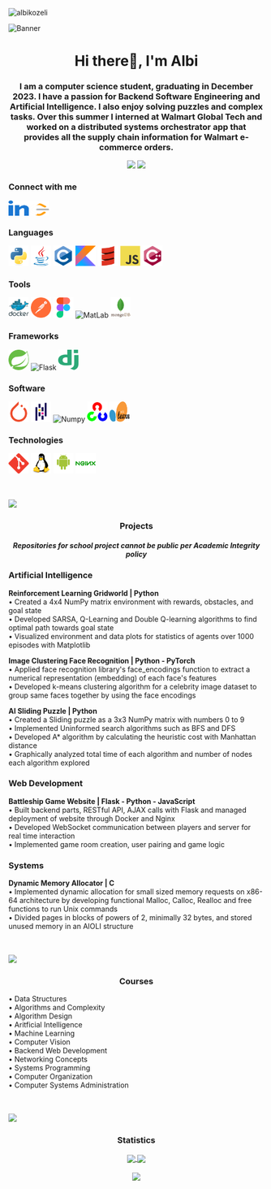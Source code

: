 <p align="left"> <img src="https://komarev.com/ghpvc/?username=albikozeli&label=Profile%20views&color=0e75b6&style=flat" alt="albikozeli" /> </p>

<img src="https://github.com/albikozeli/albikozeli/assets/98725619/ae6cbe67-f77d-412b-82d2-33225449306e" alt="Banner" />
<h1 align="center">Hi there👋, I'm Albi</h1>
<h3 align="center">I am a computer science student, graduating in December 2023. I have a passion for Backend Software Engineering and Artificial Intelligence. I also enjoy solving puzzles and complex tasks. Over this summer I interned at Walmart Global Tech and worked on a distributed systems orchestrator app that provides all the supply chain information for Walmart e-commerce orders. </h3>


<div align="center"> <a href="https://www.linkedin.com/in/kozeli" target="_blank"><img src="https://img.shields.io/badge/LinkedIn-0077B5?style=for-the-badge&logo=linkedin&logoColor=white" target="_blank"></a>
<a href="https://github.com/albikozeli" target="_blank"><img src="https://img.shields.io/badge/GitHub-100000?style=for-the-badge&logo=github&logoColor=white" target="_blank"></a>
</div><h3 align="left">Connect with me</h3>
<p align="left">
<a href="https://linkedin.com/in/kozeli" target="blank"><img align="center" src="https://raw.githubusercontent.com/teamedwardforever/Readme-Generator/71f25dd8b98329b168142a6b782a107b75eab178/svg/Social/linked-in-alt.svg" alt="kozeli" height="30" width="40" /></a><a href="https://www.leetcode.com/peaky-blinder" target="blank"><img align="center" src="https://raw.githubusercontent.com/teamedwardforever/Readme-Generator/71f25dd8b98329b168142a6b782a107b75eab178/svg/Social/leet-code.svg" alt="peaky-blinder" height="30" width="40" /></a></p>

<h3 align="left">Languages</h3>
<p align="left">
<img src="https://raw.githubusercontent.com/teamedwardforever/Readme-Generator/71f25dd8b98329b168142a6b782a107b75eab178/svg/Skills/Languages/python-original.svg" alt="Python" width="40" height="40"/>
<img src="https://raw.githubusercontent.com/teamedwardforever/Readme-Generator/71f25dd8b98329b168142a6b782a107b75eab178/svg/Skills/Languages/java-original.svg" alt="Java" width="40" height="40"/>
<img src="https://raw.githubusercontent.com/teamedwardforever/Readme-Generator/71f25dd8b98329b168142a6b782a107b75eab178/svg/Skills/Languages/c-original.svg" alt="C" width="40" height="40"/>
<img src="https://raw.githubusercontent.com/teamedwardforever/Readme-Generator/71f25dd8b98329b168142a6b782a107b75eab178/svg/Skills/Mobile/kotlinlang-icon.svg" alt="Kotlin" width="40" height="40"/>
<img src="https://raw.githubusercontent.com/teamedwardforever/Readme-Generator/71f25dd8b98329b168142a6b782a107b75eab178/svg/Skills/Languages/scala-original.svg" alt="Scala" width="40" height="40"/>
<img src="https://raw.githubusercontent.com/teamedwardforever/Readme-Generator/71f25dd8b98329b168142a6b782a107b75eab178/svg/Skills/Languages/javascript-original.svg" alt="Javascript" width="40" height="40"/>
<img src="https://raw.githubusercontent.com/teamedwardforever/Readme-Generator/71f25dd8b98329b168142a6b782a107b75eab178/svg/Skills/Languages/cplusplus-original.svg" alt="CPP" width="40" height="40"/>  
</p>

<h3 align="left">Tools</h3>
<p align="left">
<img src="https://raw.githubusercontent.com/teamedwardforever/Readme-Generator/71f25dd8b98329b168142a6b782a107b75eab178/svg/Skills/Devops/docker-original-wordmark.svg" alt="Docker" width="40" height="40"/>
<img src="https://raw.githubusercontent.com/teamedwardforever/Readme-Generator/71f25dd8b98329b168142a6b782a107b75eab178/svg/Skills/Software/getpostman-icon.svg" alt="Postman" width="40" height="40"/>
<img src="https://raw.githubusercontent.com/teamedwardforever/Readme-Generator/71f25dd8b98329b168142a6b782a107b75eab178/svg/Skills/Software/figma-icon.svg" alt="Figma" width="40" height="40"/>
<img src="https://dl.dropboxusercontent.com/s/6e7hk06wzjp3j52/Matlab_Logo.png" alt="MatLab" width="40" height="40"/>
<img src="https://raw.githubusercontent.com/teamedwardforever/Readme-Generator/71f25dd8b98329b168142a6b782a107b75eab178/svg/Skills/Database/mongodb-original-wordmark.svg" alt="Mongodb" width="40" height="40"/>
</p>

<h3 align="left">Frameworks</h3>
<p align="left">
<img src="https://raw.githubusercontent.com/teamedwardforever/Readme-Generator/71f25dd8b98329b168142a6b782a107b75eab178/svg/Skills/Backend/springio-icon.svg" alt="Spring" width="40" height="40"/>
<img src="https://github.com/albikozeli/albikozeli/assets/98725619/3dd28f22-e9ef-4990-909c-d5245ed5ed73" alt="Flask" width="40" height="40"/>
<img src="https://raw.githubusercontent.com/teamedwardforever/Readme-Generator/71f25dd8b98329b168142a6b782a107b75eab178/svg/Skills/Framework/django.svg" alt="Django" width="40" height="40"/>
</p>

<h3 align="left">Software</h3>
<p align="left">
<img src="https://raw.githubusercontent.com/teamedwardforever/Readme-Generator/71f25dd8b98329b168142a6b782a107b75eab178/svg/Skills/ML/pytorch-icon.svg" alt="Pytorch" width="40" height="40"/>
<img src="https://raw.githubusercontent.com/teamedwardforever/Readme-Generator/71f25dd8b98329b168142a6b782a107b75eab178/svg/Skills/ML/pandas-original.svg" alt="Pandas" width="40" height="40"/>
<img src="https://github.com/albikozeli/albikozeli/assets/98725619/3fc0f7bd-dd88-4b97-bc02-acf9dd6fec22" alt="Numpy" width="40" height="40"/>
<img src="https://raw.githubusercontent.com/teamedwardforever/Readme-Generator/71f25dd8b98329b168142a6b782a107b75eab178/svg/Skills/ML/opencv-icon.svg" alt="Opencv" width="40" height="40"/>
<img src="https://raw.githubusercontent.com/teamedwardforever/Readme-Generator/71f25dd8b98329b168142a6b782a107b75eab178/svg/Skills/ML/Scikit_learn_logo_small.svg" alt="Scikit" width="40" height="40"/>
</p>

<h3 align="left">Technologies</h3>
<p align="left">
<img src="https://raw.githubusercontent.com/teamedwardforever/Readme-Generator/71f25dd8b98329b168142a6b782a107b75eab178/svg/Skills/Other/git-scm-icon.svg" alt="Git" width="40" height="40"/>
<img src="https://raw.githubusercontent.com/teamedwardforever/Readme-Generator/71f25dd8b98329b168142a6b782a107b75eab178/svg/Skills/Other/linux-original.svg" alt="Linux" width="40" height="40"/>
<img src="https://raw.githubusercontent.com/teamedwardforever/Readme-Generator/71f25dd8b98329b168142a6b782a107b75eab178/svg/Skills/Mobile/android-original-wordmark.svg" alt="Android" width="40" height="40"/>
<img src="https://raw.githubusercontent.com/teamedwardforever/Readme-Generator/71f25dd8b98329b168142a6b782a107b75eab178/svg/Skills/Backend/nginx-original.svg" alt="Nginx" width="40" height="40"/>
</p>


<br><br>
<img src="https://user-images.githubusercontent.com/73097560/115834477-dbab4500-a447-11eb-908a-139a6edaec5c.gif"><h3 align="center">Projects</h3>
<h5 align="center">Repositories for school project cannot be public per Academic Integrity policy</h5>
<h3 align="left">Artificial Intelligence</h3>
<p align="left">
<b>Reinforcement Learning Gridworld | Python </b> <br>
•	Created a 4x4 NumPy matrix environment with rewards, obstacles, and goal state <br>
•	Developed SARSA, Q-Learning and Double Q-learning algorithms to find optimal path towards goal state <br>
•	Visualized environment and data plots for statistics of agents over 1000 episodes with Matplotlib <br>

<b>Image Clustering Face Recognition | Python - PyTorch</b><br>
•	Applied face recognition library's face_encodings function to extract a numerical representation (embedding) of each face's features<br>
•	Developed k-means clustering algorithm for a celebrity image dataset to group same faces together by using the face encodings<br>

<b>AI Sliding Puzzle | Python</b><br>
•	Created a Sliding puzzle as a 3x3 NumPy matrix with numbers 0 to 9<br>
•	Implemented Uninformed search algorithms such as BFS and DFS <br>
• Developed A* algorithm by calculating the heuristic cost with Manhattan distance<br>
•	Graphically analyzed total time of each algorithm and number of nodes each algorithm explored<br>

</p>

<h3 align="left">Web Development</h3>
<p align=left>
<b>Battleship Game Website | Flask - Python - JavaScript</b><br>
•	Built backend parts, RESTful API, AJAX calls with Flask and managed deployment of website through Docker and Nginx<br>
•	Developed WebSocket communication between players and server for real time interaction<br>
•	Implemented game room creation, user pairing and game logic<br> 

</p>

<h3 align="left">Systems</h3>
<p align=left>
<b>Dynamic Memory Allocator | C </b><br>
•	Implemented dynamic allocation for small sized memory requests on x86-64 architecture by developing functional Malloc, Calloc, Realloc and free functions to run Unix commands<br>
•	Divided pages in blocks of powers of 2, minimally 32 bytes, and stored unused memory in an AIOLI structure<br>

</p>

<br><br>
<img src="https://user-images.githubusercontent.com/73097560/115834477-dbab4500-a447-11eb-908a-139a6edaec5c.gif"><h3 align="center">Courses</h3>
<p align=left>
•	Data Structures<br>
•	Algorithms and Complexity<br>
•	Algorithm Design<br>
•	Aritficial Intelligence<br>
•	Machine Learning<br>
•	Computer Vision<br>
•	Backend Web Development<br>
•	Networking Concepts<br>
•	Systems Programming<br>
•	Computer Organization<br>
•	Computer Systems Administration<br>

</p>

<br><br>
<img src="https://user-images.githubusercontent.com/73097560/115834477-dbab4500-a447-11eb-908a-139a6edaec5c.gif"><h3 align="center">Statistics</h3>
<div align="center">
<a href="https://github.com/albikozeli">
<img align="center" src="http://github-profile-summary-cards.vercel.app/api/cards/stats?username=albikozeli&theme=2077" height="180em" />
<img align="center" src="http://github-profile-summary-cards.vercel.app/api/cards/most-commit-language?username=albikozeli&theme=2077" height="180em" />
</div>
<br>
<div align="center">
<img align="center" src="http://github-profile-summary-cards.vercel.app/api/cards/profile-details?username=albikozeli&theme=2077" height="180em" />
</div>
